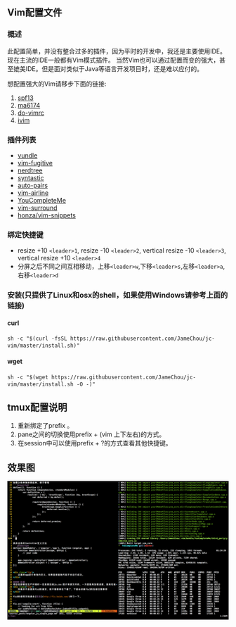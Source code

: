 ## Vim配置文件

### 概述
此配置简单，并没有整合过多的插件，因为平时的开发中，我还是主要使用IDE。现在主流的IDE一般都有Vim模式插件。
当然Vim也可以通过配置而变的强大，甚至媲美IDE。但是面对类似于Java等语言开发项目时，还是难以应付的。

想配置强大的Vim请移步下面的链接:

1. [spf13](https://github.com/spf13/spf13-vim)
2. [ma6174](https://github.com/ma6174/vim)
3. [do-vimrc](https://github.com/humiaozuzu/dot-vimrc)
4. [ivim](https://github.com/kepbod/ivim)

### 插件列表
* [vundle](https://github.com/VundleVim/Vundle.vim)
* [vim-fugitive](https://github.com/tpope/vim-fugitive)
* [nerdtree](https://github.com/scrooloose/nerdtree)
* [syntastic](https://github.com/scrooloose/syntastic)
* [auto-pairs](https://github.com/jiangmiao/auto-pairs)
* [vim-airline](https://github.com/vim-airline/vim-airline)
* [YouCompleteMe](https://github.com/Valloric/YouCompleteMe)
* [vim-surround](https://github.com/tpope/vim-surround)
* [honza/vim-snippets](https://github.com/honza/vim-snippets)

### 绑定快捷键
* resize +10 `<leader>1`, resize -10 `<leader>2`, vertical resize -10 `<leader>3`, vertical resize +10 `<leader>4`
* 分屏之后不同之间互相移动，上移`<leader>w`,下移`<leader>s`,左移`<leader>a`,右移`<leader>d`

### 安装(只提供了Linux和osx的shell，如果使用Windows请参考上面的链接)
#### curl

```shell
sh -c "$(curl -fsSL https://raw.githubusercontent.com/JameChou/jc-vim/master/install.sh)"
```

#### wget

```shell
sh -c "$(wget https://raw.githubusercontent.com/JameChou/jc-vim/master/install.sh -O -)"
```

## tmux配置说明
1. 重新绑定了prefix <C-a>。
2. pane之间的切换使用prefix + (vim 上下左右)的方式。
3. 在session中可以使用prefix + ?的方式查看其他快捷键。

## 效果图
![screenshot](./screenshot.png)
